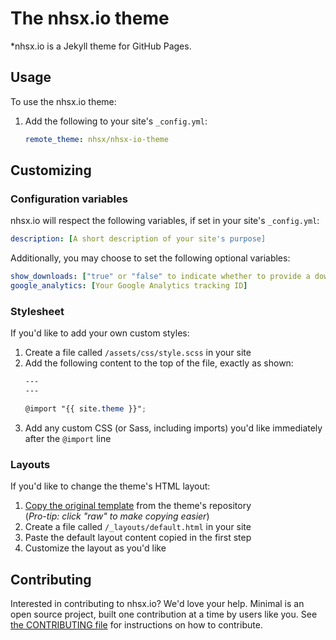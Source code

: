 # The nhsx.io theme

*nhsx.io is a Jekyll theme for GitHub Pages.

## Usage

To use the nhsx.io theme:

1. Add the following to your site's `_config.yml`:

    ```yml
    remote_theme: nhsx/nhsx-io-theme
    ```

## Customizing

### Configuration variables

nhsx.io will respect the following variables, if set in your site's `_config.yml`:

```yml
description: [A short description of your site's purpose]
```

Additionally, you may choose to set the following optional variables:

```yml
show_downloads: ["true" or "false" to indicate whether to provide a download URL]
google_analytics: [Your Google Analytics tracking ID]
```

### Stylesheet

If you'd like to add your own custom styles:

1. Create a file called `/assets/css/style.scss` in your site
2. Add the following content to the top of the file, exactly as shown:
    ```scss
    ---
    ---

    @import "{{ site.theme }}";
    ```
3. Add any custom CSS (or Sass, including imports) you'd like immediately after the `@import` line

### Layouts

If you'd like to change the theme's HTML layout:

1. [Copy the original template](https://github.com/nhsx/nhsx-io-theme/blob/master/_layouts/default.html) from the theme's repository<br />(*Pro-tip: click "raw" to make copying easier*)
2. Create a file called `/_layouts/default.html` in your site
3. Paste the default layout content copied in the first step
4. Customize the layout as you'd like

## Contributing

Interested in contributing to nhsx.io? We'd love your help. Minimal is an open source project, built one contribution at a time by users like you. See [the CONTRIBUTING file](docs/CONTRIBUTING.md) for instructions on how to contribute.

